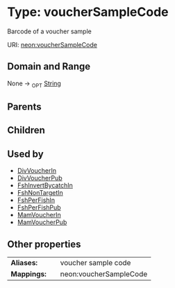 
# Type: voucherSampleCode


Barcode of a voucher sample

URI: [neon:voucherSampleCode](https://data.neonscience.org/voucherSampleCode)


## Domain and Range

None ->  <sub>OPT</sub> [String](types/String.md)

## Parents


## Children


## Used by

 * [DivVoucherIn](DivVoucherIn.md)
 * [DivVoucherPub](DivVoucherPub.md)
 * [FshInvertBycatchIn](FshInvertBycatchIn.md)
 * [FshNonTargetIn](FshNonTargetIn.md)
 * [FshPerFishIn](FshPerFishIn.md)
 * [FshPerFishPub](FshPerFishPub.md)
 * [MamVoucherIn](MamVoucherIn.md)
 * [MamVoucherPub](MamVoucherPub.md)

## Other properties

|  |  |  |
| --- | --- | --- |
| **Aliases:** | | voucher sample code |
| **Mappings:** | | neon:voucherSampleCode |

